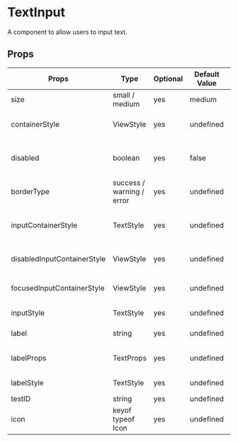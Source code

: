 # TextInput

A component to allow users to input text.

## Props
| Props                       | Type                      | Optional | Default Value | Description                        |
| --------------------------- | ------------------------- | -------- | ------------- | ---------------------------------- |
| size                        | small / medium            | yes      | medium        | text input size                    |
| containerStyle              | ViewStyle                 | yes      | undefined     | custom container style             |
| disabled                    | boolean                   | yes      | false         | whether this textinput is disabled |
| borderType                  | success / warning / error | yes      | undefined     | border color                       |
| inputContainerStyle         | TextStyle                 | yes      | undefined     | custom input container style       |
| disabledInputContainerStyle | ViewStyle                 | yes      | undefined     | custom disabled style              |
| focusedInputContainerStyle  | ViewStyle                 | yes      | undefined     | custom focused style               |
| inputStyle                  | TextStyle                 | yes      | undefined     | custom input style                 |
| label                       | string                    | yes      | undefined     | text input label                   |
| labelProps                  | TextProps                 | yes      | undefined     | additional label text props        |
| labelStyle                  | TextStyle                 | yes      | undefined     | custom label style                 |
| testID                      | string                    | yes      | undefined     | -                                  |
| icon                        | keyof typeof Icon         | yes      | undefined     | right positioned icon              |
